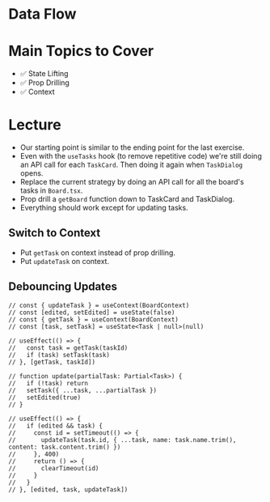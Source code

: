# Data Flow

# Main Topics to Cover

- ✅ State Lifting
- ✅ Prop Drilling
- ✅ Context

# Lecture

- Our starting point is similar to the ending point for the last exercise.
- Even with the `useTasks` hook (to remove repetitive code) we're still doing an API call for each `TaskCard`. Then doing it again when `TaskDialog` opens.
- Replace the current strategy by doing an API call for all the board's tasks in `Board.tsx`.
- Prop drill a `getBoard` function down to TaskCard and TaskDialog.
- Everything should work except for updating tasks.

## Switch to Context

- Put `getTask` on context instead of prop drilling.
- Put `updateTask` on context.

## Debouncing Updates

```tsx
// const { updateTask } = useContext(BoardContext)
// const [edited, setEdited] = useState(false)
// const { getTask } = useContext(BoardContext)
// const [task, setTask] = useState<Task | null>(null)

// useEffect(() => {
//   const task = getTask(taskId)
//   if (task) setTask(task)
// }, [getTask, taskId])

// function update(partialTask: Partial<Task>) {
//   if (!task) return
//   setTask({ ...task, ...partialTask })
//   setEdited(true)
// }

// useEffect(() => {
//   if (edited && task) {
//     const id = setTimeout(() => {
//       updateTask(task.id, { ...task, name: task.name.trim(), content: task.content.trim() })
//     }, 400)
//     return () => {
//       clearTimeout(id)
//     }
//   }
// }, [edited, task, updateTask])
```
